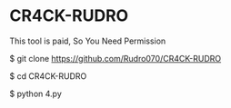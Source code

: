 # CR4CK-RUDRO
This tool is paid, So You Need Permission

$ git clone https://github.com/Rudro070/CR4CK-RUDRO

$ cd CR4CK-RUDRO

$ python 4.py
